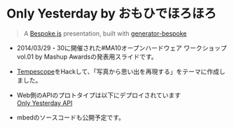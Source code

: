 # Only Yesterday by おもひでほろほろ
> A [Bespoke.js](http://markdalgleish.com/projects/bespoke.js) presentation, built with [generator-bespoke](https://github.com/markdalgleish/generator-bespoke)

- 2014/03/29・30に開催された#MA10オープンハードウェア ワークショップvol.01 by Mashup Awardsの発表用スライドです。

- [Tempescope](http://tempescope.com/)をHackして、「写真から思い出を再現する」をテーマに作成しました。

- Web側のAPIのプロトタイプは以下にデプロイされています  
[Only Yesterday API](http://only-yesterday.herokuapp.com/)

- mbedのソースコードも公開予定です。

